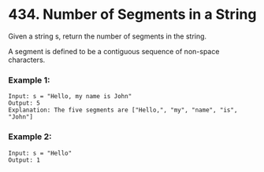 # 434. Number of Segments in a String

Given a string s, return the number of segments in the string.

A segment is defined to be a contiguous sequence of non-space characters.

### Example 1:
```
Input: s = "Hello, my name is John"
Output: 5
Explanation: The five segments are ["Hello,", "my", "name", "is", "John"]
```

### Example 2:
```
Input: s = "Hello"
Output: 1
```
